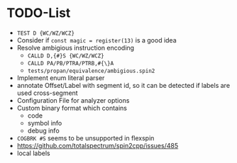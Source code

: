 # TODO-List

- `TEST D {WC/WZ/WCZ}`
- Consider if `const magic = register(13)` is a good idea
- Resolve ambigious instruction encoding
  - `CALLD D,{#}S {WC/WZ/WCZ}`
  - `CALLD PA/PB/PTRA/PTRB,#{\}A`
  - `tests/propan/equivalence/ambigious.spin2`
- Implement enum literal parser
- annotate Offset/Label with segment id, so it can be detected if labels are used cross-segment
- Configuration File for analyzer options
- Custom binary format which contains
  - code
  - symbol info
  - debug info
- `COGBRK #S` seems to be unsupported in flexspin
- <https://github.com/totalspectrum/spin2cpp/issues/485>
- local labels
